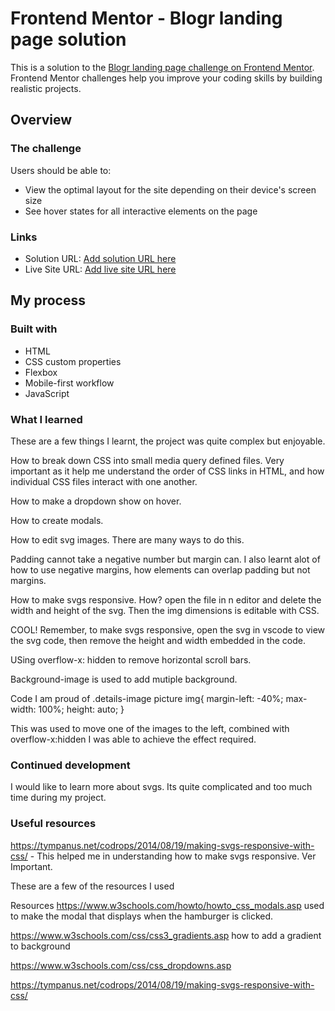 # Frontend Mentor - Blogr landing page solution

This is a solution to the [Blogr landing page challenge on Frontend Mentor](https://www.frontendmentor.io/challenges/blogr-landing-page-EX2RLAApP). Frontend Mentor challenges help you improve your coding skills by building realistic projects. 

## Overview

### The challenge

Users should be able to:

- View the optimal layout for the site depending on their device's screen size
- See hover states for all interactive elements on the page
### Links

- Solution URL: [Add solution URL here](https://github.com/JulianIfesiokwu/Blogr-Landing-Page)
- Live Site URL: [Add live site URL here](https://julianifesiokwu.github.io/Blogr-Landing-Page/)

## My process

### Built with
- HTML
- CSS custom properties
- Flexbox
- Mobile-first workflow
- JavaScript

### What I learned
These are a few things I learnt, the project was quite complex but enjoyable.

How to break down CSS into small media query defined files. Very important as it help me understand the order of CSS links in HTML, and how individual CSS files interact with one another.

How to make a dropdown show on hover.

How to create modals.

How to edit svg images. There are many ways to do this.

Padding cannot take a negative number but margin can. I also learnt alot of how to use negative margins, how elements can overlap padding but not margins.

How to make svgs responsive. How? open the file in n editor and delete the width and height of the svg. Then the img dimensions is editable with CSS.

COOL! Remember, to make svgs responsive, open the svg in vscode to view the svg code, then remove the height and width embedded in the code. 

USing overflow-x: hidden to remove horizontal scroll bars.

Background-image is used to add mutiple background.

Code I am proud of
.details-image picture img{
    margin-left: -40%;
    max-width: 100%;
    height: auto;
}

This was used to move one of the images to the left, combined with overflow-x:hidden I was able to achieve the effect required.

### Continued development

I would like to learn more about svgs. Its quite complicated and too much time during my project.

### Useful resources

https://tympanus.net/codrops/2014/08/19/making-svgs-responsive-with-css/ - This helped me in understanding how to make svgs responsive. Ver Important.

These are a few of the resources I used 

Resources
https://www.w3schools.com/howto/howto_css_modals.asp used to make the modal that displays when the hamburger is clicked.

https://www.w3schools.com/css/css3_gradients.asp how to add a gradient to background

https://www.w3schools.com/css/css_dropdowns.asp

https://tympanus.net/codrops/2014/08/19/making-svgs-responsive-with-css/